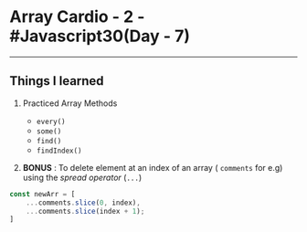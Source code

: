 # Array Cardio - 2 - #Javascript30(Day - 7)

---
## Things I learned
   
1. Practiced Array Methods
    * `every()`
    * `some()`
    * `find()`
    * `findIndex()`

2. **BONUS** : To delete element at an index of an array ( `comments` for e.g) using the *spread operator* (`...`)
```javascript
const newArr = [
    ...comments.slice(0, index),
    ...comments.slice(index + 1);
] 
```


